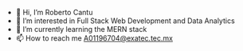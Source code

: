 - 👋 Hi, I’m Roberto Cantu
- 👀 I’m interested in Full Stack Web Development and Data Analytics  
- 🌱 I’m currently learning the MERN stack
- 📫 How to reach me A01196704@exatec.tec.mx

<!---
RobertoCantu/RobertoCantu is a ✨ special ✨ repository because its `README.md` (this file) appears on your GitHub profile.
You can click the Preview link to take a look at your changes.
--->
